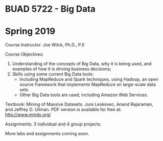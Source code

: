 # BUAD 5722 - Big Data
# Spring 2019

Course Instructor: Joe Wilck, Ph.D., P.E

Course Objectives:
  1. Understanding of the concepts of Big Data, why it is being used, and examples of how
     it is driving business decisions; 
  2. Skills using some current Big Data tools:
        - Including MapReduce and Spark techniques, using Hadoop, an open source framework
          that implements MapReduce on large-scale data sets.
        - Other Big Data tools are used, including Amazon Web Services.

Textbook:
Mining of Massive Datasets. Jure Leskovec, Anand Rajaraman, and Jeffrey D. Ullman. 
PDF version is available for free at: http://www.mmds.org/ 

Assignments: 3 individual and 4 group projects.

More labs and assignments coming soon.

